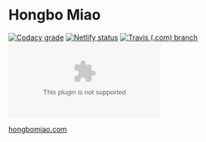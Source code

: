 # Hongbo Miao

[![Codacy grade](https://img.shields.io/codacy/grade/dc922acc14014b4abc978afd0810e56b)](https://app.codacy.com/app/Hongbo-Miao/hongbomiao.com)
[![Netlify status](https://img.shields.io/endpoint.svg?url=https%3A%2F%2Fdeveloper.oswaldlabs.com%2Fnetlify-status%2F13c2e544-91b2-4869-9ae1-bc97ff3108a4)](https://app.netlify.com/sites/hongbomiao/deploys)
[![Travis (.com) branch](https://img.shields.io/travis/com/hongbo-miao/hongbomiao.com/master)](https://travis-ci.com/hongbo-miao/hongbomiao.com)
[![David](https://img.shields.io/david/hongbo-miao/hongbomiao.com)](https://david-dm.org/hongbo-miao/hongbomiao.com)

[hongbomiao.com](https://hongbomiao.com/)
